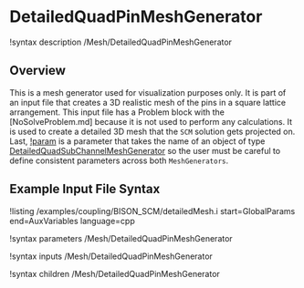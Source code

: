 # DetailedQuadPinMeshGenerator

!syntax description /Mesh/DetailedQuadPinMeshGenerator

## Overview

<!-- -->

This is a mesh generator used for visualization purposes only. It is part of an input file that creates
a 3D realistic mesh of the pins in a square lattice arrangement. This input file has a Problem block
with the [NoSolveProblem.md] because it is not used to perform any calculations. It is used to create a detailed 3D mesh that the `SCM` solution
gets projected on.
Last, [!param](/Mesh/DetailedQuadPinMeshGenerator/input) is a parameter that takes the name of an object of type [DetailedQuadSubChannelMeshGenerator](DetailedQuadSubChannelMeshGenerator.md) so the user must be careful to define consistent
parameters across both `MeshGenerators`.

## Example Input File Syntax

!listing /examples/coupling/BISON_SCM/detailedMesh.i start=GlobalParams end=AuxVariables language=cpp

!syntax parameters /Mesh/DetailedQuadPinMeshGenerator

!syntax inputs /Mesh/DetailedQuadPinMeshGenerator

!syntax children /Mesh/DetailedQuadPinMeshGenerator
